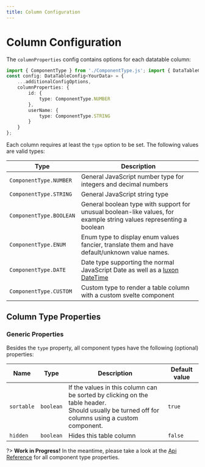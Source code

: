 ```yaml
---
title: Column Configuration
---
```


# Column Configuration

The `columnProperties` config contains options for each datatable column:

```typescript
import { ComponentType } from './ComponentType.js'; import { DataTableConfig } from './DataTableConfig.js';
const config: DataTableConfig<YourData> = {
	...additionalConfigOptions,
	columnProperties: {
		id: {
			type: ComponentType.NUMBER
		},
		userName: {
			type: ComponentType.STRING
		}
	}
};
```

Each column requires at least the `type` option to be set. The following values are valid types:

| Type                    | Description                                                                                                         |
|-------------------------|---------------------------------------------------------------------------------------------------------------------|
| `ComponentType.NUMBER`  | General JavaScript number type for integers and decimal numbers                                                     |
| `ComponentType.STRING`  | General JavaScript string type                                                                                      |
| `ComponentType.BOOLEAN` | General boolean type with support for unusual boolean-like values, for example string values representing a boolean |
| `ComponentType.ENUM`    | Enum type to display enum values fancier, translate them and have default/unknown value names.                      |
| `ComponentType.DATE`    | Date type supporting the normal JavaScript Date as well as a [luxon DateTime](https://moment.github.io/luxon)       |
| `ComponentType.CUSTOM`  | Custom type to render a table column with a custom svelte component                                                 |

## Column Type Properties

### Generic Properties

Besides the `type` property, all component types have the following (optional) properties:

| Name       | Type      | Description                                                                                                                                        | Default value |
|------------|-----------|----------------------------------------------------------------------------------------------------------------------------------------------------|---------------|
| `sortable` | `boolean` | If the values in this column can be sorted by clicking on the table header.<br/>Should usually be turned off for columns using a custom component. | `true`        |
| `hidden`   | `boolean` | Hides this table column                                                                                                                            | `false`       |

?> **Work in Progress!** In the meantime, please take a look at the [Api Reference](/api-reference/interfaces/GenericComponentTypeProperties#hierarchy) for all component type properties.
